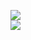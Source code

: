 [![](https://img.shields.io/badge/Made%20With-Github%20Spray-lightgrey.svg?style=for-the-badge&logo=github)](https://github.com/Annihil/github-spray#21931)  
[![](https://i.imgur.com/2DrTn0Z.gif)](https://github.com/Annihil/github-spray)